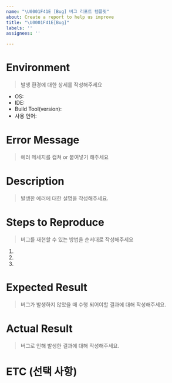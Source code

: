 ```yaml
---
name: "\U0001F41E [Bug] 버그 리포트 템플릿"
about: Create a report to help us improve
title: "\U0001F41E[Bug]"
labels: ''
assignees: ''

---
```


# Environment
> 발생 환경에 대한 상세를 작성해주세요
- OS: 
- IDE:
- Build Tool(version): 
- 사용 언어: 

# Error Message
> 에러 메세지를 캡쳐 or 붙여넣기 해주세요

# Description
> 발생한 에러에 대한 설명을 작성해주세요.

# Steps to Reproduce
> 버그를 재현할 수 있는 방법을 순서대로 작성해주세요
1. 
2. 
3. 

# Expected Result
> 버그가 발생하지 않았을 때 수행 되어야할 결과에 대해 작성해주세요.

# Actual Result
> 버그로 인해 발생한 결과에 대해 작성해주세요.


# ETC (선택 사항)

